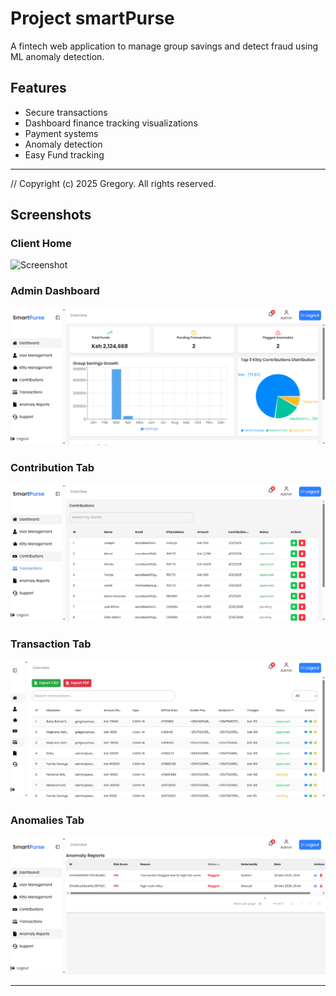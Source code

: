 # Project smartPurse

A fintech web application to manage group savings and detect fraud using ML anomaly detection.

## Features
- Secure transactions
- Dashboard finance tracking visualizations
- Payment systems
- Anomaly detection
- Easy Fund tracking
********************
// Copyright (c) 2025 Gregory. All rights reserved.

## Screenshots

### Client Home
![Screenshot](https://github.com/101withgregory/smartPurse/blob/main/screenshots/client%20home.png())
### Admin Dashboard
![ Screenshot](https://github.com/101withgregory/smartPurse/blob/main/screenshots/Admin-Panel-dash.png)
### Contribution Tab
![ Screenshot](https://github.com/101withgregory/smartPurse/blob/main/screenshots/Admin-Panel-contr.png)
### Transaction Tab
![Screenshot](https://github.com/101withgregory/smartPurse/blob/main/screenshots/Admin-Panel-transact.png)
### Anomalies Tab
![Screenshot](https://github.com/101withgregory/smartPurse/blob/main/screenshots/Admin-Panel-anom.png)

---
